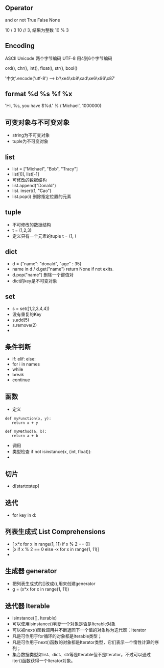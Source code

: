 
## Operator
and or not
True False
None

10 / 3
10 // 3, 结果为整数
10 % 3

## Encoding
ASCII
Unicode 两个字节编码
UTF-8 用4到6个字节编码

ord(), chr(),  int(), float(), str(), bool()

'中文'.encode('utf-8')  --> b'\xe4\xb8\xad\xe6\x96\x87'

## format %d  %s %f %x
'Hi, %s, you have $%d.' % ('Michael', 1000000)

## 可变对象与不可变对象
- string为不可变对象
- tuple为不可变对象

## list
- list = ["Michael", "Bob", "Tracy"]
- list[0], list[-1]
- 可修改的数据结构
- list.append("Donald")
- list. insert(1, "Cao")
- list.pop(i) 删除指定位置的元素


## tuple
- 不可修改的数据结构
- t = (1,2,3)
- 定义只有一个元素的tuple t = (1, )

## dict
- d = {"name": "donald", "age" : 35}
- name in d / d.get("name") return None if not exits.
- d.pop("name") 删除一个键值对
- dict的key是<bold>不可变对象</bold>


## set
- s = set([1,2,3,4,4])
- 没有重复的Key
- s.add(5)
- s.remove(2)
- 

## 条件判断
- if:  elif:  else:
- for i in names
- while
- break
- continue

## 函数
- 定义
 ```
def myFunction(x, y):
    return x + y

def myMethod(a, b):
    return a + b

 ```
- 调用
- 类型检查 if not isinstance(x, (int, float)):
- 

## 切片
- d[start:end:step]

## 迭代
- for key in d:

## 列表生成式  List Comprehensions
- [ x*x for x in range(1, 11) if x % 2 == 0]
- [x if x % 2 == 0 else -x for x in range(1, 11)]
- 

## 生成器   generator
- 把列表生成式的[]改成(),用来创建generator 
- g = (x*x for x in range(1, 11))


## 迭代器  Iterable
- isinstance([], Iterable)
- 可以使用isinstance()判断一个对象是否是Iterable对象
- 可以被next()函数调用并不断返回下一个值的对象称为迭代器：Iterator
- 凡是可作用于for循环的对象都是Iterable类型；
- 凡是可作用于next()函数的对象都是Iterator类型，它们表示一个惰性计算的序列；
- 集合数据类型如list、dict、str等是Iterable但不是Iterator，不过可以通过iter()函数获得一个Iterator对象。



